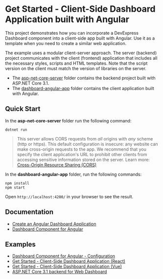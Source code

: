 # Get Started - Client-Side Dashboard Application built with Angular

This project demonstrates how you can incorporate a DevExpress Dashboard component into a client-side app built with Angular. Use it as a template when you need to create a similar web application.

The example uses a modular client-server approach. The server (backend) project communicates with the client (frontend) application that includes all the necessary styles, scripts and HTML templates. Note that the script version on the client must match the version of libraries on the server.

- The [asp-net-core-server](asp-net-core-server) folder contains the backend project built with ASP.NET Core 3.1.
- The [dashboard-angular-app](dashboard-angular-app) folder contains the client application built with Angular.

## Quick Start

In the **asp-net-core-server** folder run the following command:

```
dotnet run
```
> This server allows CORS requests from _all_ origins with _any_ scheme (http or https). This default configuration is insecure: any website can make cross-origin requests to the app. We recommend that you specify the client application's URL to prohibit other clients from accessing sensitive information stored on the server. Learn more: [Cross-Origin Resource Sharing (CORS)](https://docs.devexpress.com/Dashboard/400709)

In the **dashboard-angular-app** folder, run the following commands:

```
npm install
npm start
```

Open ```http://localhost:4200/``` in your browser to see the result.

## Documentation

- [Create an Angular Dashboard Application](https://docs.devexpress.com/Dashboard/400322?v=20.2)
- [Dashboard Component for Angular](https://docs.devexpress.com/Dashboard/401976?v=20.2)

## Examples
- [Dashboard Component for Angular - Configuration](https://github.com/DevExpress-Examples/dashboard-angular-example)
- [Get Started - Client-Side Dashboard Application (React)](https://github.com/DevExpress-Examples/dashboard-react-app)
- [Get Started - Client-Side Dashboard Application (Vue)](https://github.com/DevExpress-Examples/dashboard-vue-app)
- [ASP.NET Core 3.1 backend for Web Dashboard](https://github.com/DevExpress-Examples/asp-net-core-dashboard-backend)
